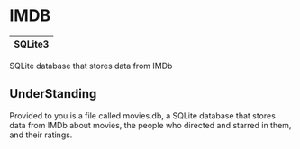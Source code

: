 # IMDB
| SQLite3|
|--|

SQLite database that stores data from IMDb 

## UnderStanding
Provided to you is a file called movies.db, a SQLite database that stores data from IMDb about movies, the people who directed and starred in them, and their ratings.


